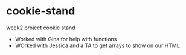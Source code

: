 # cookie-stand
week2 project cookie stand
 - Worked with Gina for help with functions
 - WOrked with Jessica and a TA to get arrays to show on our HTML
